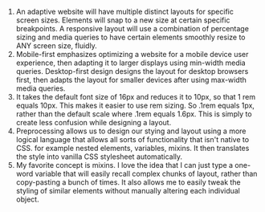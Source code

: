 1. An adaptive website will have multiple distinct layouts for specific screen sizes. Elements will snap to a new size at certain specific breakpoints. A responsive layout will use a combination of percentage sizing and media queries to have certain elements smoothly resize to ANY screen size, fluidly. 
2. Mobile-first emphasizes optimizing a website for a mobile device user experience, then adapting it to larger displays using min-width media queries. Desktop-first design designs the layout for desktop browsers first, then adapts the layout for smaller devices after using max-width media queries.
3. It takes the default font size of 16px and reduces it to 10px, so that 1 rem equals 10px. This makes it easier to use rem sizing. So .1rem equals 1px, rather than the default scale where .1rem equals 1.6px. This is simply to create less confusion while designing a layout. 
4. Preprocessing allows us to design our stying and layout using a more logical language that allows all sorts of functionality that isn't native to CSS. for example nested elements, variables, mixins. It then translates the style into vanilla CSS stylesheet automatically. 
5. My favorite concept is mixins. I love the idea that I can just type a one-word variable that will easily recall complex chunks of layout, rather than copy-pasting a bunch of times. It also allows me to easily tweak the styling of similar elements without manually altering each individual object. 